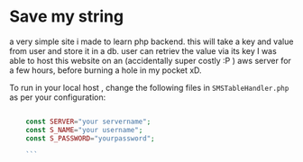 #  Save my string

a very simple site i made to learn  php backend. this will take a key and value from user and store it in a db. user can retriev the value via its key
I was able to host this website on an (accidentally super costly :P ) aws server  for a few hours, before burning a hole in my pocket xD.

To run in your local host , change the following files in `SMSTableHandler.php` as per your configuration:  

```php

    const SERVER="your servername";
    const S_NAME="your username";
    const S_PASSWORD="yourpassword";
    
    ```



